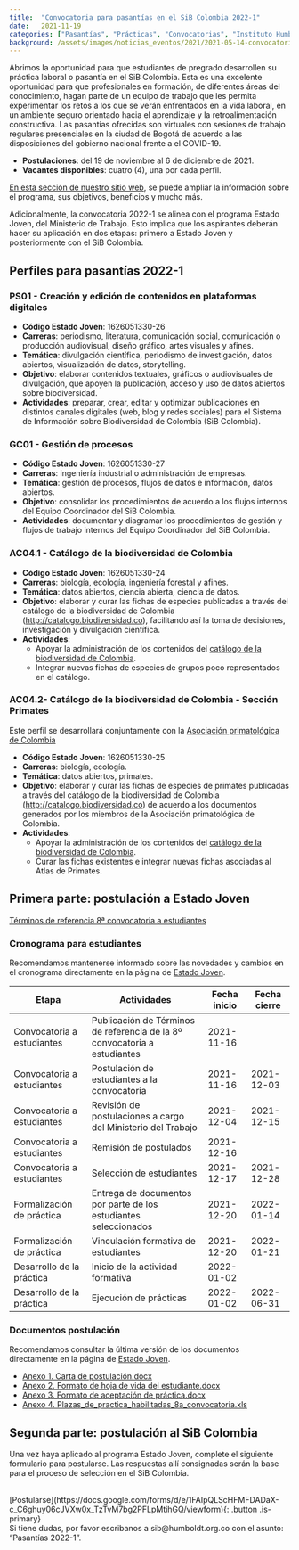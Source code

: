```yaml
---
title:  "Convocatoria para pasantías en el SiB Colombia 2022-1"
date:   2021-11-19
categories: ["Pasantías", "Prácticas", "Convocatorias", "Instituto Humboldt", "2021","Estado Joven"]
background: /assets/images/noticias_eventos/2021/2021-05-14-convocatoria-nacional-medicion-grupos_cvlac-sib.jpg
---
```


Abrimos la oportunidad para que estudiantes de pregrado desarrollen su práctica laboral o pasantía en el SiB Colombia. Esta es una excelente oportunidad para que profesionales en formación, de diferentes áreas del conocimiento, hagan parte de un equipo de trabajo que les permita experimentar los retos a los que se verán enfrentados en la vida laboral, en un ambiente seguro orientado hacia el aprendizaje y la retroalimentación constructiva.
Las pasantías ofrecidas son virtuales con sesiones de trabajo regulares presenciales en la ciudad de Bogotá de acuerdo a las disposiciones del gobierno nacional frente a el COVID-19.

  - **Postulaciones**: del 19 de noviembre al 6 de diciembre de 2021.
  - **Vacantes disponibles**: cuatro (4), una por cada perfil.

[En esta sección de nuestro sitio web](https://biodiversidad.co/comunidad/formacion/programapasantias), se puede ampliar la información sobre el programa, sus objetivos, beneficios y mucho más.

Adicionalmente, la convocatoria 2022-1 se alinea con el programa Estado Joven, del Ministerio de Trabajo. Esto implica que los aspirantes deberán hacer su aplicación en dos etapas: primero a Estado Joven y posteriormente con el SiB Colombia.

## Perfiles para pasantías 2022-1

 
### PS01 - Creación y edición de contenidos en plataformas digitales
- **Código Estado Joven**: 1626051330-26
- **Carreras**: periodismo, literatura, comunicación social, comunicación o producción audiovisual, diseño gráfico, artes visuales y afines.
- **Temática**: divulgación científica, periodismo de investigación, datos abiertos, visualización de datos, storytelling. 
- **Objetivo**: elaborar contenidos textuales, gráficos o audiovisuales de divulgación, que apoyen la publicación, acceso y uso de datos abiertos sobre biodiversidad.
- **Actividades**: preparar, crear, editar y optimizar publicaciones en distintos canales digitales (web, blog y redes sociales) para el Sistema de Información sobre Biodiversidad de Colombia (SiB Colombia).
 
### GC01 - Gestión de procesos
- **Código Estado Joven**: 1626051330-27 
- **Carreras**: ingeniería industrial o administración de empresas.
- **Temática**: gestión de procesos, flujos de datos e información, datos abiertos.
- **Objetivo**: consolidar los procedimientos de acuerdo a los flujos internos del Equipo Coordinador del SiB Colombia.
- **Actividades**: documentar y diagramar los procedimientos de gestión y flujos de trabajo internos del Equipo Coordinador del SiB Colombia. 
 
 
### AC04.1 - Catálogo de la biodiversidad de Colombia 

- **Código Estado Joven**: 1626051330-24
- **Carreras**: biología, ecología, ingeniería forestal y afines.
- **Temática**: datos abiertos, ciencia abierta, ciencia de datos.
- **Objetivo**: elaborar y curar las fichas de especies publicadas a través del catálogo de la biodiversidad de Colombia (http://catalogo.biodiversidad.co), facilitando así la toma de decisiones, investigación y divulgación científica.
- **Actividades**: 
  - Apoyar la administración de los contenidos del [catálogo de la biodiversidad de Colombia](http://catalogo.biodiversidad.co). 
  - Integrar nuevas fichas de especies de grupos poco representados en el catálogo. 
 
### AC04.2- Catálogo de la biodiversidad de Colombia - Sección Primates
Este perfil se desarrollará conjuntamente con la [Asociación primatológica de Colombia](https://www.asoprimatologicacolombiana.org)

- **Código Estado Joven**: 1626051330-25
- **Carreras**: biología, ecología.
- **Temática**: datos abiertos, primates.
- **Objetivo**: elaborar y curar las fichas de especies de primates publicadas a través del catálogo de la biodiversidad de Colombia (http://catalogo.biodiversidad.co) de acuerdo a los documentos generados por los miembros de la Asociación primatológica de Colombia.
- **Actividades**: 
  - Apoyar la administración de los contenidos del [catálogo de la biodiversidad de Colombia](http://catalogo.biodiversidad.co). 
  - Curar las fichas existentes e integrar nuevas fichas asociadas al Atlas de Primates. 


## Primera parte: postulación a Estado Joven

[Términos de referencia 8ª convocatoria a estudiantes](https://www.mintrabajo.gov.co/documents/20147/0/TdR_8a_Convocatoria_Estudiantes_Estado_Joven_VF.pdf/1474f8bb-4c05-a527-f313-70581a8ba785?t=1636760625954)

### Cronograma para estudiantes
Recomendamos mantenerse informado sobre las novedades y cambios en el cronograma directamente en la página de [Estado Joven](https://www.mintrabajo.gov.co/empleo-y-pensiones/movilidad-y-formacion/estado-joven).

| Etapa                      | Actividades                                                               | Fecha inicio | Fecha cierre |
|----------------------------|---------------------------------------------------------------------------|--------------|---------------|
| Convocatoria a estudiantes | Publicación de Términos de referencia de la 8º convocatoria a estudiantes | 2021-11-16   |               |
| Convocatoria a estudiantes | Postulación de estudiantes a la convocatoria                              | 2021-11-16   | 2021-12-03    |
| Convocatoria a estudiantes | Revisión de postulaciones a cargo del Ministerio del Trabajo              | 2021-12-04   | 2021-12-15    |
| Convocatoria a estudiantes | Remisión de postulados                                                    | 2021-12-16   |               |
| Convocatoria a estudiantes | Selección de estudiantes                                                  | 2021-12-17   | 2021-12-28    |
| Formalización de práctica  | Entrega de documentos por parte de los estudiantes seleccionados          | 2021-12-20   | 2022-01-14    |
| Formalización de práctica  | Vinculación formativa de estudiantes                                      | 2021-12-20   | 2022-01-21    |
| Desarrollo de la práctica  | Inicio de la actividad formativa                                          | 2022-01-02   |               |
| Desarrollo de la práctica  | Ejecución de prácticas                                                    | 2022-01-02   | 2022-06-31    |

### Documentos postulación 

Recomendamos consultar la última versión de los  documentos directamente en la página de [Estado Joven](https://www.mintrabajo.gov.co/empleo-y-pensiones/movilidad-y-formacion/estado-joven).

- [Anexo 1. Carta de postulación.docx](https://www.mintrabajo.gov.co/documents/20147/0/Anexo+1.+Carta+de+postulaci%C3%B3n.docx/7e26b200-eb07-9afb-7d68-f714317df725?t=1636760551256) 
- [Anexo 2. Formato de hoja de vida del estudiante.docx](https://www.mintrabajo.gov.co/documents/20147/0/Anexo+2.+Formato+de+hoja+de+vida+del+estudiante.docx/0ae7732d-4a09-6150-0195-01f41dd15a84?t=1636760570130) 
- [Anexo 3. Formato de aceptación de práctica.docx](https://www.mintrabajo.gov.co/documents/20147/0/Anexo+3.+Formato+de+aceptaci%C3%B3n+de+pr%C3%A1ctica.docx/3a36bfb0-6e91-d1f6-b51e-eb06ac80bfc3?t=1636760587599) 
- [Anexo 4. Plazas_de_practica_habilitadas_8a_convocatoria.xls](https://www.mintrabajo.gov.co/documents/20147/0/Anexo+4.+Plazas_de_practica_habilitadas_8a_convocatoria+%281%29.xlsx/bd874fb7-8e1e-da43-0090-0ee27795ece6?t=1637086246653)

## Segunda parte: postulación al SiB Colombia
Una vez haya aplicado al programa Estado Joven, complete el siguiente formulario para postularse. Las respuestas allí consignadas serán la base para el proceso de selección en el SiB Colombia.

<br>
[Postularse](https://docs.google.com/forms/d/e/1FAIpQLScHFMFDADaX-c_C6ghuy06cJVXw0x_TzTvM7bg2PFLpMtihGQ/viewform){: .button .is-primary}



<div class="notification">
  Si tiene dudas, por favor escribanos a sib@humboldt.org.co con el asunto: “Pasantías 2022-1”.
</div>

